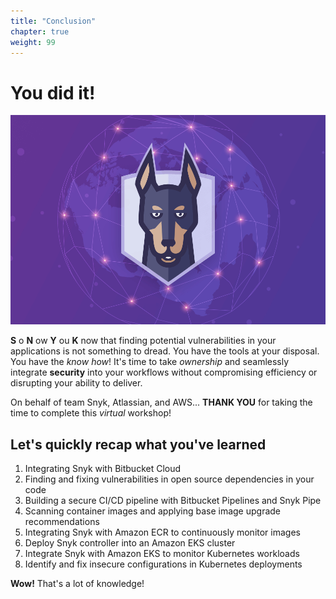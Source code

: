 ```yaml
---
title: "Conclusion"
chapter: true
weight: 99
---
```


# You did it!

![Snyk Bitbucket Flow](../images/snyk-conclusion.png)

__S__ o __N__ ow __Y__ ou __K__ now that finding potential vulnerabilities in your applications is not something to dread. 
You have the tools at your disposal. You have the _know how_! It's time to take _ownership_ and seamlessly integrate __security__ into your
workflows without compromising efficiency or disrupting your ability to deliver.

On behalf of team Snyk, Atlassian, and AWS... __THANK YOU__ for taking the time to complete this _virtual_ workshop!

## Let's quickly recap what you've learned

1. Integrating Snyk with Bitbucket Cloud
1. Finding and fixing vulnerabilities in open source dependencies in your code
1. Building a secure CI/CD pipeline with Bitbucket Pipelines and Snyk Pipe
1. Scanning container images and applying base image upgrade recommendations
1. Integrating Snyk with Amazon ECR to continuously monitor images
1. Deploy Snyk controller into an Amazon EKS cluster
1. Integrate Snyk with Amazon EKS to monitor Kubernetes workloads
1. Identify and fix insecure configurations in Kubernetes deployments

__Wow!__ That's a lot of knowledge!
